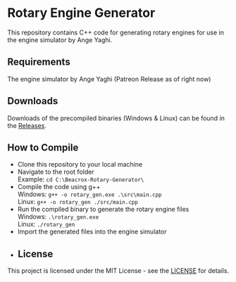 # Rotary Engine Generator  
This repository contains C++ code for generating rotary engines for use in the engine simulator by Ange Yaghi.  
## Requirements   
The engine simulator by Ange Yaghi (Patreon Release as of right now)  
## Downloads  
Downloads of the precompiled binaries (Windows & Linux) can be found in the [Releases](https://github.com/StanTheAwesomeMan/Beacrox-Rotary-Generator/releases).  
## How to Compile 
- Clone this repository to your local machine  
- Navigate to the root folder  
Example: ```cd C:\Beacrox-Rotary-Generator\```  
- Compile the code using g++  
Windows: ```g++ -o rotary_gen.exe .\src\main.cpp```  
Linux: ```g++ -o rotary_gen ./src/main.cpp```  
- Run the compiled binary to generate the rotary engine files  
Windows: ```.\rotary_gen.exe```  
Linux: ```./rotary_gen```  
- Import the generated files into the engine simulator  
- ## License  
This project is licensed under the MIT License - see the [LICENSE](https://github.com/StanTheAwesomeMan/Beacrox-Rotary-Generator/blob/master/LICENSE) for details.  

